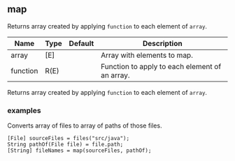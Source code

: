 ## map

Returns array created by applying `function` to each element of `array`.

| Name     | Type | Default | Description                                    |
|----------|------|---------|------------------------------------------------|
| array    | [E]  |         | Array with elements to map.                    |
| function | R(E) |         | Function to apply to each element of an array. |

Returns array created by applying `function` to each element of `array`.

### examples

Converts array of files to array of paths of those files.

```
[File] sourceFiles = files("src/java");
String pathOf(File file) = file.path;
[String] fileNames = map(sourceFiles, pathOf);
```



